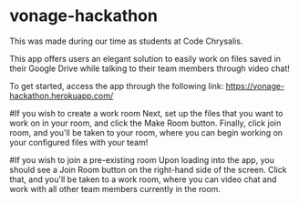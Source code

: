 # vonage-hackathon

This was made during our time as students at Code Chrysalis.

This app offers users an elegant solution to easily work on files saved in their Google Drive while talking to their team members through video chat!

To get started, access the app through the following link:
https://vonage-hackathon.herokuapp.com/

#If you wish to create a work room
Next, set up the files that you want to work on in your room, and click the Make Room button.
Finally, click join room, and you'll be taken to your room, where you can begin working on your configured files with your team!

#If you wish to join a pre-existing room
Upon loading into the app, you should see a Join Room button on the right-hand side of the screen. Click that, and you'll be taken to a work room, where you can video chat and work with all other team members currently in the room.
